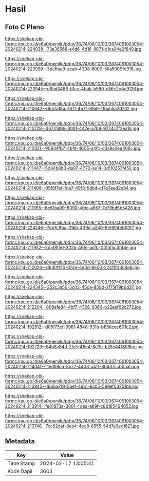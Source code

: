 # Hasil

## Foto C Plano

https://sirekap-obj-formc.kpu.go.id/e6a0/pemilu/pdpr/36/74/06/10/03/3674061003054-20240214-224039--73a36568-e4d6-4d16-9871-c1ca94e2f849.jpg

https://sirekap-obj-formc.kpu.go.id/e6a0/pemilu/pdpr/36/74/06/10/03/3674061003054-20240214-223900--3deffae9-aeab-4308-8000-58a5909fd916.jpg

https://sirekap-obj-formc.kpu.go.id/e6a0/pemilu/pdpr/36/74/06/10/03/3674061003054-20240214-223945--d6bd3486-b1ce-4bab-b580-d56c2e4e9126.jpg

https://sirekap-obj-formc.kpu.go.id/e6a0/pemilu/pdpr/36/74/06/10/03/3674061003054-20240214-210642--db57a18a-767f-4b71-8fb9-11bab5a2d702.jpg

https://sirekap-obj-formc.kpu.go.id/e6a0/pemilu/pdpr/36/74/06/10/03/3674061003054-20240214-210729--36741899-3001-447e-a7b9-9724c7f2ea18.jpg

https://sirekap-obj-formc.kpu.go.id/e6a0/pemilu/pdpr/36/74/06/10/03/3674061003054-20240214-210821--909d4fb7-4bfd-4b05-a4fc-d3a9e2ea409c.jpg

https://sirekap-obj-formc.kpu.go.id/e6a0/pemilu/pdpr/36/74/06/10/03/3674061003054-20240214-211447--5d84b8b3-da97-4773-ae14-0d110257f452.jpg

https://sirekap-obj-formc.kpu.go.id/e6a0/pemilu/pdpr/36/74/06/10/03/3674061003054-20240214-211406--05f8f7ef-fda7-49f3-9dbd-cf7e3eed2e84.jpg

https://sirekap-obj-formc.kpu.go.id/e6a0/pemilu/pdpr/36/74/06/10/03/3674061003054-20240214-211655--6c61ba09-8090-4fec-a957-7e79bd5b5428.jpg

https://sirekap-obj-formc.kpu.go.id/e6a0/pemilu/pdpr/36/74/06/10/03/3674061003054-20240214-224246--7ab7c9ba-31bb-439d-a240-9ef694eb00f7.jpg

https://sirekap-obj-formc.kpu.go.id/e6a0/pemilu/pdpr/36/74/06/10/03/3674061003054-20240214-211932--3d5f8f50-302b-46fe-adfb-00faf5c4f44e.jpg

https://sirekap-obj-formc.kpu.go.id/e6a0/pemilu/pdpr/36/74/06/10/03/3674061003054-20240214-212020--d640f125-d74e-4e0d-8e00-22411f33c4e6.jpg

https://sirekap-obj-formc.kpu.go.id/e6a0/pemilu/pdpr/36/74/06/10/03/3674061003054-20240214-224345--352c3a56-5c03-45da-859d-2f75f19b6d37.jpg

https://sirekap-obj-formc.kpu.go.id/e6a0/pemilu/pdpr/36/74/06/10/03/3674061003054-20240214-212204--808efe84-4bf7-4366-9366-b22eef62c272.jpg

https://sirekap-obj-formc.kpu.go.id/e6a0/pemilu/pdpr/36/74/06/10/03/3674061003054-20240214-192812--d05f73cf-998f-4848-931b-b85dcee601c2.jpg

https://sirekap-obj-formc.kpu.go.id/e6a0/pemilu/pdpr/36/74/06/10/03/3674061003054-20240214-192729--84b8e84d-2fc5-46e4-8d3e-b28e44f809be.jpg

https://sirekap-obj-formc.kpu.go.id/e6a0/pemilu/pdpr/36/74/06/10/03/3674061003054-20240214-214041--f1ed08da-5b77-4403-a411-80437ccb0aab.jpg

https://sirekap-obj-formc.kpu.go.id/e6a0/pemilu/pdpr/36/74/06/10/03/3674061003054-20240214-213945--196ba2f9-56ef-49b1-9305-589ef03251b6.jpg

https://sirekap-obj-formc.kpu.go.id/e6a0/pemilu/pdpr/36/74/06/10/03/3674061003054-20240214-213914--fe81873a-3801-4dea-a89f-c8d185494652.jpg

https://sirekap-obj-formc.kpu.go.id/e6a0/pemilu/pdpr/36/74/06/10/03/3674061003054-20240214-213748--7cc92daf-8eb4-4ec8-8555-54d7e9ec1621.jpg


## Metadata

| Key        | Value               |
| ---------- | ------------------- |
| Time Stamp | 2024-02-17 13:05:41 |
| Kode Dapil | 3603                |



